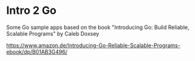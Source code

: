 # Intro 2 Go

Some Go sample apps based on the book "Introducing Go: Build Reliable, Scalable Programs" by Caleb Doxsey

https://www.amazon.de/Introducing-Go-Reliable-Scalable-Programs-ebook/dp/B01AB3G496/